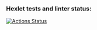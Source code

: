 ### Hexlet tests and linter status:
[![Actions Status](https://github.com/BorisHai/frontend-project-44/actions/workflows/hexlet-check.yml/badge.svg)](https://github.com/BorisHai/frontend-project-44/actions)